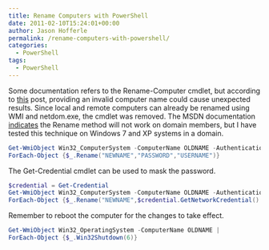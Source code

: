 ```yaml
---
title: Rename Computers with PowerShell
date: 2011-02-10T15:24:01+00:00
author: Jason Hofferle
permalink: /rename-computers-with-powershell/
categories:
  - PowerShell
tags:
  - PowerShell
---
```

Some documentation refers to the Rename-Computer cmdlet, but according to [this](http://www.leeholmes.com/blog/2010/01/13/where-is-rename-computer/) post, providing an invalid computer name could cause unexpected results. Since local and remote computers can already be renamed using WMI and netdom.exe, the cmdlet was removed. The MSDN documentation [indicates](http://msdn.microsoft.com/en-us/library/aa393056(v=vs.85).aspx) the Rename method will not work on domain members, but I have tested this technique on Windows 7 and XP systems in a domain. 

```powershell
Get-WmiObject Win32_ComputerSystem -ComputerName OLDNAME -Authentication 6 |
ForEach-Object {$_.Rename("NEWNAME","PASSWORD","USERNAME")}
```

The Get-Credential cmdlet can be used to mask the password.

```powershell
$credential = Get-Credential
Get-WmiObject Win32_ComputerSystem -ComputerName OLDNAME -Authentication 6 |
ForEach-Object {$_.Rename("NEWNAME",$credential.GetNetworkCredential().Password,$credential.Username)}
```

Remember to reboot the computer for the changes to take effect.

```powershell
Get-WmiObject Win32_OperatingSystem -ComputerName OLDNAME |
ForEach-Object {$_.Win32Shutdown(6)}
```
